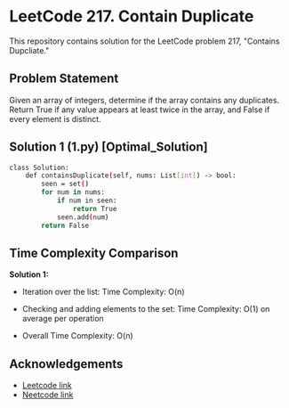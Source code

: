 
# LeetCode 217. Contain Duplicate

This repository contains solution for the LeetCode problem 217, "Contains Dupcliate."


## Problem Statement

Given an array of integers, determine if the array contains any duplicates. Return True if any value appears at least twice in the array, and False if every element is distinct.


## Solution 1 (1.py) [Optimal_Solution]

```bash
class Solution:
    def containsDuplicate(self, nums: List[int]) -> bool:
        seen = set()
        for num in nums:
            if num in seen:
                return True
            seen.add(num)
        return False


```
  

## Time Complexity Comparison

**Solution 1:**

* Iteration over the list:
Time Complexity: O(n)
* Checking and adding elements to the set:
Time Complexity: O(1) on average per operation

* Overall Time Complexity: O(n)


## Acknowledgements

 - [Leetcode link](https://leetcode.com/problems/contains-duplicate/description/)
 - [Neetcode link](https://neetcode.io/problems/duplicate-integer)
